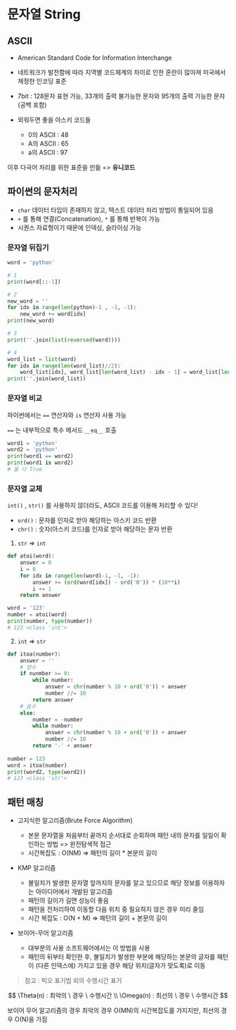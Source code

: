 # 문자열 String

## ASCII

- American Standard Code for Information Interchange

- 네트워크가 발전함에 따라 지역별 코드체계의 차이로 인한 혼란이 많아져 미국에서 제정한 인코딩 표준
- 7bit : 128문자 표현 가능, 33개의 출력 불가능한 문자와 95개의 출력 가능한 문자(공백 포함)
- 외워두면 좋을 아스키 코드들
  - 0의 ASCII : 48
  - A의 ASCII : 65
  - a의 ASCII : 97

이후 다국어 처리를 위한 표준을 만듦 => **유니코드**

## 파이썬의 문자처리

- `char` 데이터 타입이 존재하지 않고, 텍스트 데이터 처리 방법이 통일되어 있음
- `+` 를 통해 연결(Concatenation), `*` 를 통해 반복이 가능
- 시퀀스 자료형이기 때문에 인덱싱, 슬라이싱 가능

### 문자열 뒤집기

```python
word = 'python'

# 1
print(word[::-1])

# 2
new_word = ''
for idx in range(len(python)-1 , -1, -1):
    new_word += word[idx]
print(new_word)

# 3
print(''.join(list(reversed(word))))

# 4
word_list = list(word)
for idx in range(len(word_list)//2):
    word_list[idx], word_list[len(word_list) - idx - 1] = word_list[len(word_list) - idx - 1], word_list[idx]
print(''.join(word_list))
```

### 문자열 비교

파이썬에서는 `==` 연산자와 `is` 연산자 사용 가능

`==` 는 내부적으로 특수 메서드 `__eq__` 호출

```python
word1 = 'python'
word2 = 'python'
print(word1 == word2)
print(word1 is word2)
# 둘 다 True
```

### 문자열 교체

`int()` , `str()` 를 사용하지 않더라도, ASCII 코드를 이용해 처리할 수 있다!

- `ord()` : 문자를 인자로 받아 해당하는 아스키 코드 반환
- `chr()` : 숫자(아스키 코드)를 인자로 받아 해당하는 문자 반환

1. `str` => `int`

```python
def atoi(word):
    answer = 0
    i = 0
    for idx in range(len(word)-1, -1, -1):
        answer += (ord(word[idx]) - ord('0')) * (10**i)
        i += 1
    return answer

word = '123'
number = atoi(word)
print(number, type(number))
# 123 <class 'int'>
```

2. `int` => `str`

```python
def itoa(number):
    answer = ''
    # 양수
    if nunmber >= 0:
        while number:
            answer = chr(number % 10 + ord('0')) + answer
            number //= 10
        return answer
    # 음수
    else:
        number = -number
        while number:
            answer = chr(number % 10 + ord('0')) + answer
            number //= 10
        return '-' + answer
      
number = 123
word = itoa(number)
print(word2, type(word2))
# 123 <class 'str'>
```



## 패턴 매칭

- 고지식한 알고리즘(Brute Force Algorithm)
  - 본문 문자열을 처음부터 끝까지 순서대로 순회하며 패턴 내의 문자를 일일이 확인하는 방법 => 완전탐색적 접근
  - 시간복잡도 : O(NM) => 패턴의 길이 * 본문의 길이

- KMP 알고리즘
  - 불일치가 발생한 문자열 앞까지의 문자를 알고 있으므로 해당 정보를 이용하자는 아이디어에서 개발된 알고리즘
  - 패턴의 길이가 길면 성능이 좋음
  - 패턴을 전처리하여 이동할 다음 위치 중 필요하지 않은 경우 미리 줄임
  - 시간 복잡도 : O(N + M) => 패턴의 길이 + 본문의 길이
- 보이어-무어 알고리즘
  - 대부분의 사용 소프트웨어에서는 이 방법을 사용
  - 패턴의 뒤부터 확인한 후, 불일치가 발생한 부분에 해당하는 본문의 글자를 패턴이 (다른 인덱스에) 가지고 있을 경우 해당 위치(글자가 맞도록)로 이동

> 참고 : 빅오 표기법 외의 수행시간 표기

$$
\Theta(n) : 최악의 \ 경우 \ 수행시간 \\
\Omega(n) : 최선의 \ 경우 \ 수행시간
$$

보이어 무어 알고리즘의 경우 최악의 경우 O(MN)의 시간복잡도를 가지지만, 최선의 경우 O(N)을 가짐